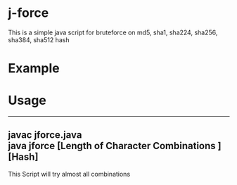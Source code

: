 # j-force
This is a simple java script for bruteforce on md5, sha1, sha224, sha256, sha384, sha512 hash
# Example


# Usage

--------------------------------------   
javac jforce.java   
java jforce [Length of Character Combinations ] [Hash]
--------------------------------------   

This Script will try almost all combinations
